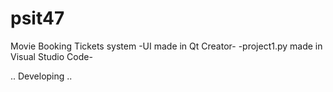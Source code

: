 # psit47
Movie Booking Tickets system
-UI made in Qt Creator-
-project1.py made in Visual Studio Code-

.. Developing ..
